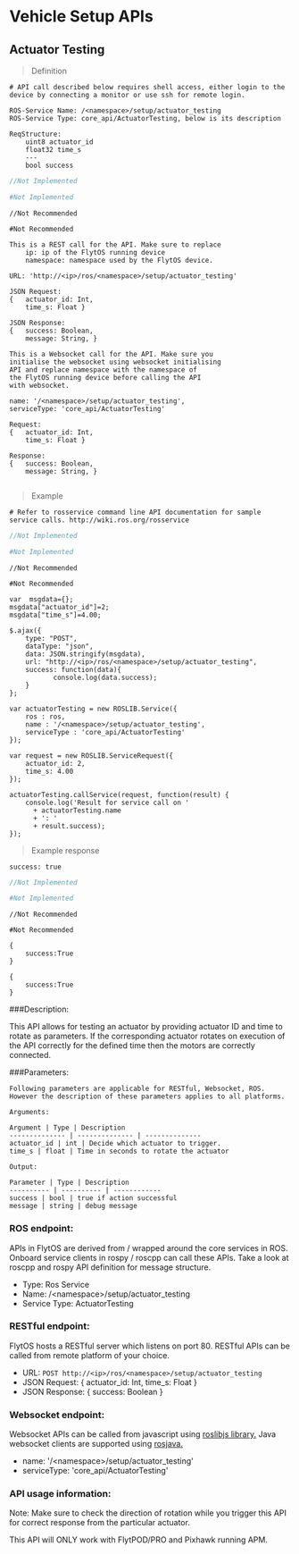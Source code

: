 # Vehicle Setup APIs
## Actuator Testing


> Definition

```shell
# API call described below requires shell access, either login to the device by connecting a monitor or use ssh for remote login.

ROS-Service Name: /<namespace>/setup/actuator_testing
ROS-Service Type: core_api/ActuatorTesting, below is its description

ReqStructure:
    uint8 actuator_id
    float32 time_s
    ---
    bool success
```

```cpp
//Not Implemented
```

```python
#Not Implemented
```

```cpp--ros
//Not Recommended
```

```python--ros
#Not Recommended
```

```javascript--REST
This is a REST call for the API. Make sure to replace 
    ip: ip of the FlytOS running device
    namespace: namespace used by the FlytOS device.

URL: 'http://<ip>/ros/<namespace>/setup/actuator_testing'

JSON Request:
{   actuator_id: Int,
    time_s: Float }

JSON Response:
{   success: Boolean,
    message: String, }

```

```javascript--Websocket
This is a Websocket call for the API. Make sure you 
initialise the websocket using websocket initialising 
API and replace namespace with the namespace of 
the FlytOS running device before calling the API 
with websocket.

name: '/<namespace>/setup/actuator_testing',
serviceType: 'core_api/ActuatorTesting'

Request:
{   actuator_id: Int,
    time_s: Float }

Response:
{   success: Boolean,
    message: String, }


```


> Example

```shell
# Refer to rosservice command line API documentation for sample service calls. http://wiki.ros.org/rosservice
```

```cpp
//Not Implemented
```

```python
#Not Implemented
```

```cpp--ros
//Not Recommended
```

```python--ros
#Not Recommended
```

```javascript--REST
var  msgdata={};
msgdata["actuator_id"]=2;
msgdata["time_s"]=4.00;

$.ajax({
    type: "POST",
    dataType: "json",
    data: JSON.stringify(msgdata),
    url: "http://<ip>/ros/<namespace>/setup/actuator_testing",  
    success: function(data){
           console.log(data.success);
    }
};

```

```javascript--Websocket
var actuatorTesting = new ROSLIB.Service({
    ros : ros,
    name : '/<namespace>/setup/actuator_testing',
    serviceType : 'core_api/ActuatorTesting'
});

var request = new ROSLIB.ServiceRequest({
    actuator_id: 2,
    time_s: 4.00
});

actuatorTesting.callService(request, function(result) {
    console.log('Result for service call on '
      + actuatorTesting.name
      + ': '
      + result.success);
});
```


> Example response

```shell
success: true
```

```cpp
//Not Implemented
```

```python
#Not Implemented
```

```cpp--ros
//Not Recommended
```

```python--ros
#Not Recommended
```

```javascript--REST
{
    success:True
}
```

```javascript--Websocket
{
    success:True
}
```





###Description:

This API allows for testing an actuator by providing actuator ID and time to rotate as parameters. If the corresponding actuator rotates on execution of the API correctly for the defined time then the motors are correctly connected.

###Parameters:
    
    Following parameters are applicable for RESTful, Websocket, ROS. However the description of these parameters applies to all platforms. 
    
    Arguments:
    
    Argument | Type | Description
    -------------- | -------------- | --------------
    actuator_id | int | Decide which actuator to trigger.
    time_s | float | Time in seconds to rotate the actuator
    
    Output:
    
    Parameter | Type | Description
    ---------- | ---------- | ------------
    success | bool | true if action successful
    message | string | debug message

### ROS endpoint:
APIs in FlytOS are derived from / wrapped around the core services in ROS. Onboard service clients in rospy / roscpp can call these APIs. Take a look at roscpp and rospy API definition for message structure. 

* Type: Ros Service</br> 
* Name: /\<namespace\>/setup/actuator_testing</br>
* Service Type: ActuatorTesting

### RESTful endpoint:
FlytOS hosts a RESTful server which listens on port 80. RESTful APIs can be called from remote platform of your choice.

* URL: ``POST http://<ip>/ros/<namespace>/setup/actuator_testing``
* JSON Request:
{
    actuator_id: Int,
    time_s: Float
}
* JSON Response:
{
    success: Boolean
}


### Websocket endpoint:
Websocket APIs can be called from javascript using  [roslibjs library.](https://github.com/RobotWebTools/roslibjs) 
Java websocket clients are supported using [rosjava.](http://wiki.ros.org/rosjava)

* name: '/\<namespace\>/setup/actuator_testing'</br>
* serviceType: 'core_api/ActuatorTesting'


### API usage information:
Note: Make sure to check the direction of rotation while you trigger this API for correct response from the particular actuator.

<aside class="warning">
This API will ONLY work with FlytPOD/PRO and Pixhawk running APM.
</aside>